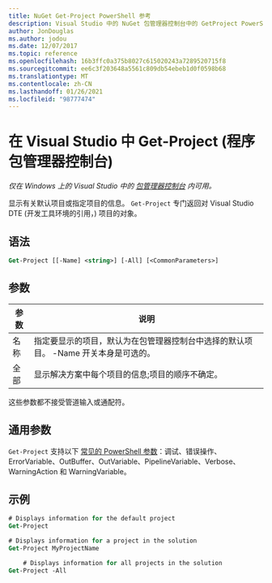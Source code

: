 ```yaml
---
title: NuGet Get-Project PowerShell 参考
description: Visual Studio 中的 NuGet 包管理器控制台中的 GetProject PowerShell 命令参考。
author: JonDouglas
ms.author: jodou
ms.date: 12/07/2017
ms.topic: reference
ms.openlocfilehash: 16b3ffc0a375b8027c615020243a7289520715f8
ms.sourcegitcommit: ee6c3f203648a5561c809db54ebeb1d0f0598b68
ms.translationtype: MT
ms.contentlocale: zh-CN
ms.lasthandoff: 01/26/2021
ms.locfileid: "98777474"
---
```

# <a name="get-project-package-manager-console-in-visual-studio"></a>在 Visual Studio 中 Get-Project (程序包管理器控制台) 

*仅在 Windows 上的 Visual Studio 中的 [包管理器控制台](../../consume-packages/install-use-packages-powershell.md) 内可用。*

显示有关默认项目或指定项目的信息。 `Get-Project` 专门返回对 Visual Studio DTE (开发工具环境的引用，) 项目的对象。

## <a name="syntax"></a>语法

```ps
Get-Project [[-Name] <string>] [-All] [<CommonParameters>]
```

## <a name="parameters"></a>参数

| 参数 | 说明 |
| --- | --- |
| 名称 | 指定要显示的项目，默认为在包管理器控制台中选择的默认项目。 -Name 开关本身是可选的。 |
| 全部 | 显示解决方案中每个项目的信息;项目的顺序不确定。 |

这些参数都不接受管道输入或通配符。

## <a name="common-parameters"></a>通用参数

`Get-Project` 支持以下 [常见的 PowerShell 参数](/powershell/module/microsoft.powershell.core/about/about_commonparameters)：调试、错误操作、ErrorVariable、OutBuffer、OutVariable、PipelineVariable、Verbose、WarningAction 和 WarningVariable。

## <a name="examples"></a>示例

```ps
# Displays information for the default project
Get-Project

# Displays information for a project in the solution
Get-Project MyProjectName

    # Displays information for all projects in the solution
Get-Project -All
```